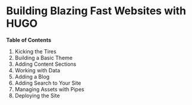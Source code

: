 # Building Blazing Fast Websites with HUGO

**Table of Contents**
1. Kicking the Tires
2. Building a Basic Theme
3. Adding Content Sections
4. Working with Data
5. Adding a Blog
6. Adding Search to Your Site
7. Managing Assets with Pipes
8. Deploying the Site